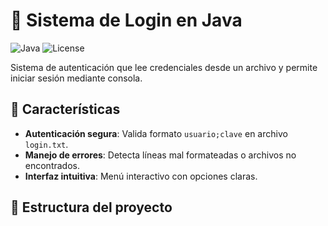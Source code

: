 # 🔐 Sistema de Login en Java  

![Java](https://img.shields.io/badge/Java-17%2B-blue)
![License](https://img.shields.io/badge/License-MIT-green)

Sistema de autenticación que lee credenciales desde un archivo y permite iniciar sesión mediante consola.

## 🚀 Características  
- **Autenticación segura**: Valida formato `usuario;clave` en archivo `login.txt`.  
- **Manejo de errores**: Detecta líneas mal formateadas o archivos no encontrados.  
- **Interfaz intuitiva**: Menú interactivo con opciones claras.  

## 📂 Estructura del proyecto  
